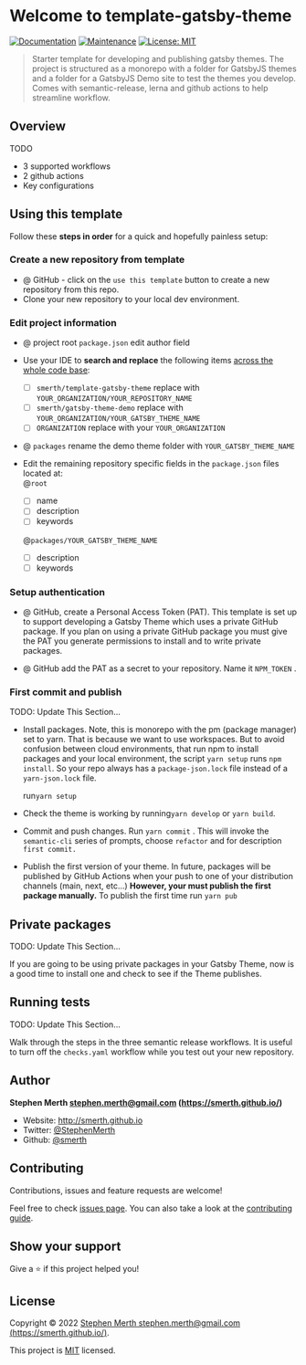 # Welcome to template-gatsby-theme
[![Documentation](https://img.shields.io/badge/documentation-yes-brightgreen.svg)](https://github.com/smerth/template-gatsby-theme#readme)
[![Maintenance](https://img.shields.io/badge/Maintained%3F-yes-green.svg)](https://github.com/smerth/template-gatsby-theme/graphs/commit-activity)
[![License: MIT](https://img.shields.io/github/license/smerth/template-gatsby-theme)](https://github.com/smerth/template-gatsby-theme/blob/master/LICENSE)



> Starter template for developing and publishing gatsby themes. The project is structured as a monorepo with a folder for GatsbyJS themes and a folder for a GatsbyJS Demo site to test the themes you develop. Comes with semantic-release, lerna and github actions to help streamline workflow.



## Overview

TODO

- 3 supported workflows
- 2 github actions
- Key configurations



## Using this template

Follow these **steps in order** for a quick and hopefully painless setup:

### Create a new repository from template

- @ GitHub - click on the `use this template` button to create a new repository from this repo.
- Clone your new repository to your local dev environment.

### Edit project information

- @ project root `package.json` edit author field

- Use your IDE to **search and replace** the following items <u>across the whole code base</u>:

  - [ ] `smerth/template-gatsby-theme` replace with `YOUR_ORGANIZATION/YOUR_REPOSITORY_NAME`
  - [ ] `smerth/gatsby-theme-demo` replace with `YOUR_ORGANIZATION/YOUR_GATSBY_THEME_NAME` 
  - [ ] `ORGANIZATION` replace with your `YOUR_ORGANIZATION`

- @ `packages` rename the demo theme folder with `YOUR_GATSBY_THEME_NAME`

- Edit the remaining repository specific fields in the `package.json` files located at:  
  @`root` 

  - [ ] name
  - [ ] description
  - [ ] keywords

  @`packages/YOUR_GATSBY_THEME_NAME`

  - [ ] description
  - [ ] keywords

### Setup authentication

- @ GitHub, create a Personal Access Token (PAT). This template is set up to support developing a Gatsby Theme which uses a private GitHub package.  If you plan on using a private GitHub package you must give the PAT you generate  permissions to install and to write private packages. 

- @ GitHub add the PAT as a secret to your repository.  Name it  `NPM_TOKEN` .



### First commit and publish

TODO: Update This Section...

- Install packages. Note, this is monorepo with the pm (package manager) set to yarn.  That is because we want to use workspaces.  But to avoid confusion between cloud environments, that run npm to install packages and your local environment, the script  `yarn setup` runs `npm install`. So your repo always has a `package-json.lock` file instead of a `yarn-json.lock` file.

  run`yarn setup`

- Check the theme is working by running`yarn develop` or `yarn build`.

- Commit and push changes.  Run `yarn commit` . This will invoke the `semantic-cli` series of prompts, choose `refactor` and for description `first commit.`

- Publish the first version of your theme. In future, packages will be published by GitHub Actions when your push to one of your distribution channels (main, next, etc...) **However, your must publish the first package manually.**  To publish the first time run `yarn pub`



## Private packages

TODO: Update This Section...

If you are going to be using private packages in your Gatsby Theme, now is a good time to install one and check to see if the Theme publishes.



## Running tests

TODO: Update This Section...

Walk through the steps in the three semantic release workflows.   It is useful to turn off the `checks.yaml` workflow while you test out your new repository.



## Author

**Stephen Merth <stephen.merth@gmail.com> (https://smerth.github.io/)**

* Website: http://smerth.github.io
* Twitter: [@StephenMerth](https://twitter.com/StephenMerth)
* Github: [@smerth](https://github.com/smerth)

## Contributing

Contributions, issues and feature requests are welcome!

Feel free to check [issues page](https://github.com/smerth/template-gatsby-theme/issues). You can also take a look at the [contributing guide](https://github.com/smerth/template-gatsby-theme/blob/master/CONTRIBUTING.md).

## Show your support

Give a ⭐️ if this project helped you!


## License

Copyright © 2022 [Stephen Merth <stephen.merth@gmail.com> (https://smerth.github.io/)](https://github.com/smerth).

This project is [MIT](https://github.com/smerth/template-gatsby-theme/blob/master/LICENSE) licensed.

